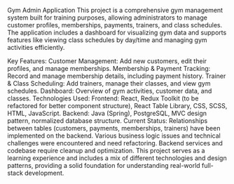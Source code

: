 Gym Admin Application
This project is a comprehensive gym management system built for training purposes, allowing administrators to manage customer profiles, memberships, payments, trainers, and class schedules. The application includes a dashboard for visualizing gym data and supports features like viewing class schedules by day/time and managing gym activities efficiently.

Key Features:
Customer Management: Add new customers, edit their profiles, and manage memberships.
Membership & Payment Tracking: Record and manage membership details, including payment history.
Trainer & Class Scheduling: Add trainers, manage their classes, and view gym schedules.
Dashboard: Overview of gym activities, customer data, and classes.
Technologies Used:
Frontend: React, Redux Toolkit (to be refactored for better component structure), React Table Library, CSS, SCSS, HTML, JavaScript.
Backend: Java (Spring), PostgreSQL, MVC design pattern, normalized database structure.
Current Status:
Relationships between tables (customers, payments, memberships, trainers) have been implemented on the backend.
Various business logic issues and technical challenges were encountered and need refactoring.
Backend services and codebase require cleanup and optimization.
This project serves as a learning experience and includes a mix of different technologies and design patterns, providing a solid foundation for understanding real-world full-stack development.

